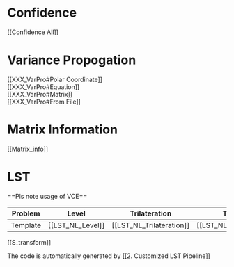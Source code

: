  
# Confidence
[[Confidence All]]

# Variance Propogation
[[XXX_VarPro#Polar Coordinate]]   
[[XXX_VarPro#Equation]]   
[[XXX_VarPro#Matrix]]   
[[XXX_VarPro#From File]]  
# Matrix Information
[[Matrix_info]]
# LST 
 
==Pls note usage of VCE== 

| Problem  | Level            | Trilateration            | Triangulation                | Combined            | Geometry            |
| -------- | ---------------- | ------------------------ | ---------------------------- | ------------------- | ------------------- |
| Template | [[LST_NL_Level]] | [[LST_NL_Trilateration]] | [[LST_NL_Triangulation#DIR]] | [[LST_NL_Combined]] | [[LST_NL_Equation]] |

[[S_transform]]

The code is automatically generated by [[2. Customized LST Pipeline]] 
